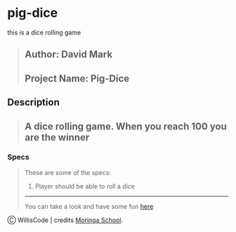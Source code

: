 # pig-dice
this is a dice rolling game
>Author: David Mark
>---
>Project Name: Pig-Dice
>---
## Description
>A dice rolling game. When you reach 100 you are the winner
>---
### Specs
>These are some of the specs:
> 1. Player should be able to roll a dice
>---
>You can take a look and have some fun [here](https://markkariuki.github.io/pig-dice/)

Ⓒ WillisCode | credits [Moringa School](http://moringaschool.com/).
